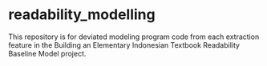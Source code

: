 # readability_modelling
This repository is for deviated modeling program code from each extraction feature in the Building an Elementary Indonesian Textbook Readability Baseline Model project.
